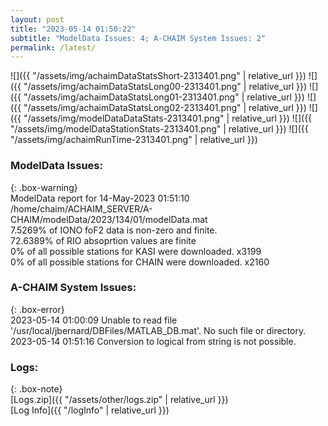 ```yaml
---
layout: post
title: "2023-05-14 01:50:22"
subtitle: "ModelData Issues: 4; A-CHAIM System Issues: 2"
permalink: /latest/
---
```


![]({{ "/assets/img/achaimDataStatsShort-2313401.png" | relative_url }})
![]({{ "/assets/img/achaimDataStatsLong00-2313401.png" | relative_url }})
![]({{ "/assets/img/achaimDataStatsLong01-2313401.png" | relative_url }})
![]({{ "/assets/img/achaimDataStatsLong02-2313401.png" | relative_url }})
![]({{ "/assets/img/modelDataDataStats-2313401.png" | relative_url }})
![]({{ "/assets/img/modelDataStationStats-2313401.png" | relative_url }})
![]({{ "/assets/img/achaimRunTime-2313401.png" | relative_url }})


### ModelData Issues:  
  
{: .box-warning}  
 ModelData report for 14-May-2023 01:51:10   
 /home/chaim/ACHAIM_SERVER/A-CHAIM/modelData/2023/134/01/modelData.mat   
 7.5269% of IONO foF2 data is non-zero and finite.   
 72.6389% of RIO absoprtion values are finite   
 0% of all possible stations for KASI were downloaded. x3199   
 0% of all possible stations for CHAIN were downloaded. x2160   
  
### A-CHAIM System Issues:  
  
{: .box-error}  
2023-05-14 01:00:09 Unable to read file '/usr/local/jbernard/DBFiles/MATLAB_DB.mat'. No such file or directory.  
2023-05-14 01:51:16 Conversion to logical from string is not possible.  

### Logs:  
  
{: .box-note}  
[Logs.zip]({{ "/assets/other/logs.zip" | relative_url }})  
[Log Info]({{ "/logInfo" | relative_url }})  
